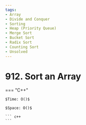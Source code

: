```yaml
---
tags:
- Array
- Divide and Conquer
- Sorting
- Heap (Priority Queue)
- Merge Sort
- Bucket Sort
- Radix Sort
- Counting Sort
- Unsolved
---
```



# 912. Sort an Array

=== "C++"

    $Time: O()$

    $Space: O()$

    ``` c++
    ```